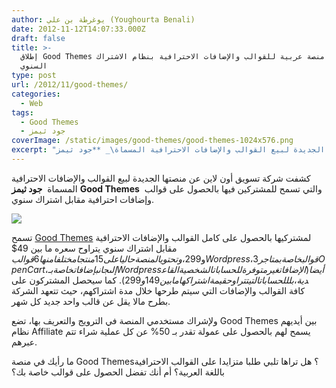 ```yaml
---
author: يوغرطة بن علي (Youghourta Benali)
date: 2012-11-12T14:07:33.000Z
draft: false
title: >-
  إطلاق Good Themes أول منصة عربية للقوالب والإضافات الاحترافية بنظام الاشتراك
  السنوي  
type: post
url: /2012/11/good-themes/
categories:
  - Web
tags:
  - Good Themes
  - جود ثيمز
coverImage: /static/images/good-themes/good-themes-1024x576.png
excerpt: "كشفت شركة تسويق أون لاين عن منصتها الجديدة لبيع القوالب والإضافات الاحترافية المسماة\_ **جود ثيمز** **Good Themes** \_والتي تسمح للمشتركين فيها بالحصول على قوالب وإضافات احترافية مقابل اشتراك سنوي.\n\n\n\nتسمح [Good Themes](http://good-themes.com/) لمشتركيها بالحصول على كامل القوالب والإضافات الاحترافية مقابل اشتراك"
---
```

كشفت شركة تسويق أون لاين عن منصتها الجديدة لبيع القوالب والإضافات الاحترافية المسماة  **جود ثيمز** **Good Themes**  والتي تسمح للمشتركين فيها بالحصول على قوالب وإضافات احترافية مقابل اشتراك سنوي.

![](/static/images/good-themes/good-themes-1024x576.png)

تسمح [Good Themes](http://good-themes.com/) لمشتركيها بالحصول على كامل القوالب والإضافات الاحترافية مقابل اشتراك سنوي يتراوح سعره ما بين 49$ و299$، وتحتوي المنصة حاليا على 15 منتجا مختلفا منها 6 قوالب Wordpress، 3 قوالب خاصة بمتاجر OpenCart، إلى جانب إضافات خاصة بـ Wordpress أيضا (الإضافات غير متوفرة للحسابات الشخصية القاعدية، بل للحسابات التي تتراوح قيمة اشتراكها ما بين 149 و299$). كما سيحصل المشتركون على كافة القوالب والإضافات التي سيتم طرحها خلال مدة اشتراكهم، حيث تتعهد الشركة بطرح مالا يقل عن قالب واحد جديد كل شهر.

ولإشراك مستخدمي المنصة في الترويج والتعريف بها، تضع Good Themes بين أيديهم نظام Affiliate يسمح لهم بالحصول على عمولة تقدر بـ 50% عن كل عملية شراء تتم عبرهم.

ما رأيك في منصة Good Themes؟ هل تراها تلبي طلبا متزايدا على القوالب الاحترافية باللغة العربية؟ أم أنك تفضل الحصول على قوالب خاصة بك؟

